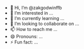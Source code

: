 - 👋 Hi, I’m @zakgodwinffb
- 👀 I’m interested in ...
- 🌱 I’m currently learning ...
- 💞️ I’m looking to collaborate on ...
- 📫 How to reach me ...
- 😄 Pronouns: ...
- ⚡ Fun fact: ...

<!---
zakgodwinffb/zakgodwinffb is a ✨ special ✨ repository because its `README.md` (this file) appears on your GitHub profile.
You can click the Preview link to take a look at your changes.
--->
